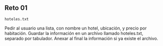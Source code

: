 ## Reto 01

`hoteles.txt`

Pedir al usuario una lista, con nombre un hotel, ubicación, y precio por habitación. Guardar la información en un archivo llamado hoteles.txt, separado por tabulador. Anexar al final la información si ya existe el archivo.

```

```